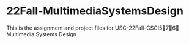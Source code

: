 # 22Fall-MultimediaSystemsDesign
This is the assignment and project files for USC-22Fall-CSCI5⃣️7⃣️6⃣️ Multimedia Systems Design
